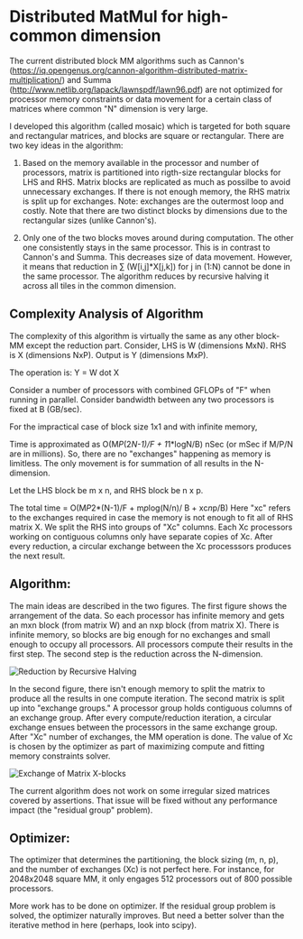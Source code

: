 #  Distributed MatMul for high-common dimension

The current distributed block MM algorithms such as Cannon's (https://iq.opengenus.org/cannon-algorithm-distributed-matrix-multiplication/) and Summa (http://www.netlib.org/lapack/lawnspdf/lawn96.pdf) are not optimized for processor memory constraints or data movement for a certain class of matrices where common "N" dimension is very large.

I developed this algorithm (called mosaic) which is targeted for both square and rectangular matrices, and blocks are square or rectangular. 
There are two key ideas in the algorithm:

1. Based on the memory available in the processor and number of processors, matrix is partitioned into rigth-size rectangular blocks for LHS and RHS. 
   Matrix blocks are replicated as much as possilbe to avoid unnecessary exchanges. If there is not enough memory, the RHS matrix is split up for exchanges.
   Note: exchanges are the outermost loop and costly. Note that there are two distinct blocks by dimensions due to the rectangular sizes (unlike Cannon's). 
   
2. Only one of the two blocks moves around during computation. The other one consistently stays in the same processor. This is in contrast to Cannon's and Summa. This decreases size of data movement.
   However, it means that reduction in  $\sum$ (W[i,j]*X[j,k]) for j in (1:N) cannot be done in the same processor. The algorithm reduces by recursive halving it across all tiles in the common dimension.
   
   

## Complexity Analysis of Algorithm

The  complexity of this algorithm is virtually the same as any other block-MM except the reduction part. Consider, LHS is W (dimensions MxN). RHS is X (dimensions NxP). 
Output is Y (dimensions MxP).

The operation is: Y = W dot X  

Consider a number of processors with combined GFLOPs of "F" when running in parallel.
Consider bandwidth between any two processors is fixed at B (GB/sec).

For the impractical case of block size 1x1 and with infinite memory, 

Time is approximated as O(M*P*(2*N-1)/F + 1*1*logN/B) nSec (or mSec if M/P/N are in millions).
So, there are no "exchanges" happening as memory is limitless. The only movement is for summation of all results in the N-dimension.

Let the LHS block be m x n, and RHS block be n x p.

The total time = O(M*P*2*(N-1)/F  + m*p*log(N/n)/ B + xc*n*p/B)
Here "xc" refers to the exchanges required in case the memory is not enough to fit all of RHS matrix X. We split the RHS into groups of "Xc" columns. 
Each Xc processors working on contiguous columns only have separate copies of Xc. After every reduction, a circular exchange between the Xc processsors produces the next result. 

## Algorithm:

The main ideas are described in the two figures. The first figure shows the arrangement of the data. 
So each processor has infinite memory and gets an mxn block (from matrix W) and an nxp block (from matrix X). 
There is infinite memory, so blocks are big enough for no exchanges and small enough to occupy all processors.
All processors compute their results in the first step. The second step is the reduction across the N-dimension.

![Reduction by Recursive Halving](mosaicMM1.png)

In the second figure, there isn't enough memory to split the matrix to produce all the results in one compute iteration.
The second matrix is split up into "exchange groups." A processor group holds contiguous columns of an exchange group. 
After every compute/reduction iteration, a circular exchange ensues between the processors in the same exchange group.
After "Xc" number of exchanges, the MM operation is done. The value of Xc is chosen by the optimizer as part of maximizing
compute and fitting memory constraints solver. 

![Exchange of Matrix X-blocks](mosaicMM1.png)

The current algorithm does not work on some irregular sized matrices covered by assertions. That issue will be fixed without
any performance impact (the "residual group" problem).

## Optimizer:

The optimizer that determines the partitioning, the block sizing (m, n, p), and the number of exchanges (Xc) is not perfect here. 
For instance, for 2048x2048 square MM, it only engages 512 processors out of 800 possible processors. 

More work has to be done on optimizer. If the residual group problem is solved, the optimizer naturally improves. But need a better
solver than the iterative method in here (perhaps, look into scipy).


